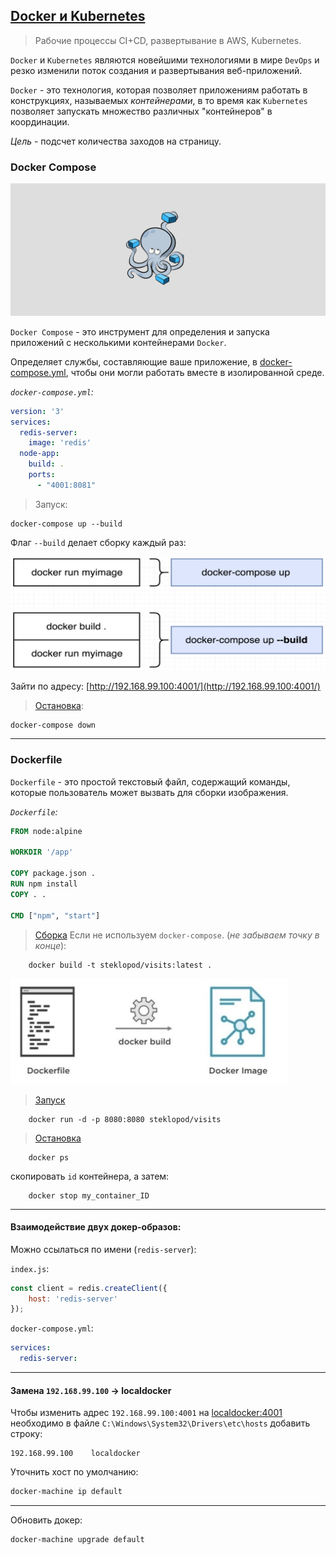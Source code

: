 ## [Docker и Kubernetes](https://www.udemy.com/docker-and-kubernetes-the-complete-guide/)

>Рабочие процессы CI+CD, развертывание в AWS, Kubernetes.

`Docker` и `Kubernetes` являются новейшими технологиями в мире `DevOps` и резко изменили поток 
создания и развертывания веб-приложений. 

`Docker` - это технология, которая позволяет приложениям работать в конструкциях, называемых 
*контейнерами*, в то время как `Kubernetes` позволяет запускать множество различных "контейнеров" в 
координации.

*Цель* - подсчет количества заходов на страницу.


### Docker Compose

![alt text](https://github.com/steklopod/Docker_visits/blob/master/screenshots/compose.png "compose")

`Docker Compose` - это инструмент для определения и запуска приложений с несколькими контейнерами `Docker`.

Определяет службы, составляющие ваше приложение, в [docker-compose.yml](https://docs.docker.com/compose/compose-file/), 
чтобы они могли работать вместе в изолированной среде.

*`docker-compose.yml`:*

```yaml
version: '3'
services:
  redis-server:
    image: 'redis'
  node-app:
    build: .
    ports:
      - "4001:8081"
```

> Запуск:

```docker
docker-compose up --build
```

Флаг `--build` делает сборку каждый раз:

![alt text](https://github.com/steklopod/Docker_visits/blob/master/screenshots/docker-compose_up.png "docker-compose_up")

Зайти по адресу: [http://192.168.99.100:4001/](http://192.168.99.100:4001/)


>[Остановка](https://docs.docker.com/compose/reference/down/):

```docker
docker-compose down
```
___

### Dockerfile 

`Dockerfile` - это простой текстовый файл, содержащий команды, которые пользователь может вызвать для сборки изображения.


*`Dockerfile`:*

```dockerfile
FROM node:alpine

WORKDIR '/app'

COPY package.json .
RUN npm install
COPY . .

CMD ["npm", "start"]
```


> [Сборка](https://docs.docker.com/engine/reference/commandline/build/#tag-an-image--t) Если не используем `docker-compose`.
(_не забываем точку в конце_):

```docker
    docker build -t steklopod/visits:latest .
```

![alt text](https://github.com/steklopod/Docker_visits/blob/master/screenshots/Docker_build.jpg "Docker_build")


>[Запуск](https://docs.docker.com/engine/reference/run/)

```docker
    docker run -d -p 8080:8080 steklopod/visits
```

>[Остановка](https://docs.docker.com/engine/reference/commandline/stop/)
```docker
    docker ps
```
скопировать `id` контейнера, а затем:
```docker
    docker stop my_container_ID
```
___


#### Взаимодействие двух докер-образов:

Можно ссылаться по имени (`redis-server`): 

`index.js`:

```javascript
const client = redis.createClient({
    host: 'redis-server'
});
```

`docker-compose.yml`:

```yaml
services:
  redis-server:
```

___

#### Замена `192.168.99.100` -> localdocker

Чтобы изменить адрес `192.168.99.100:4001` на [localdocker:4001](http://localdocker:4001) необходимо в
файле `C:\Windows\System32\Drivers\etc\hosts` добавить строку:

```text
192.168.99.100    localdocker
```

Уточнить хост по умолчанию:

```bash
docker-machine ip default
```
___

Обновить докер:
```docker
docker-machine upgrade default
```
